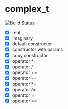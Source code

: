 # complex_t
[![Build Status](https://travis-ci.org/SVolkoff/Complex.svg?branch=master)](https://travis-ci.org/SVolkoff/Complex)

- [x] real
- [x] imaginary
- [x] default constructor
- [x] constructor with params
- [x] copy constructor
- [x] operator *
- [x] operator /
- [x] operator +=
- [x] operator -=
- [x] operator *=
- [x] operator /=
- [x] operator =
- [x] operator ==

